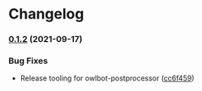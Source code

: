 # Changelog

### [0.1.2](https://www.github.com/googleapis/ruby-common-tools/compare/owlbot-postprocessor/v0.1.1...owlbot-postprocessor/v0.1.2) (2021-09-17)


### Bug Fixes

* Release tooling for owlbot-postprocessor ([cc6f459](https://www.github.com/googleapis/ruby-common-tools/commit/cc6f45992a68d1e996fee913ec072c95eea4ee2c))
